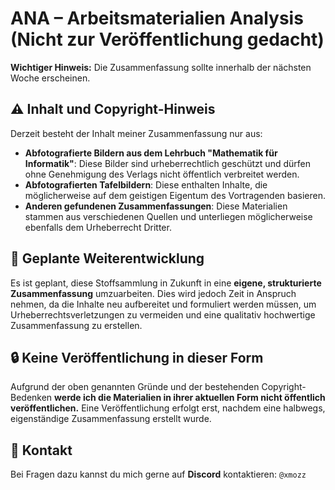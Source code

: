 # ANA – Arbeitsmaterialien Analysis (Nicht zur Veröffentlichung gedacht)

**Wichtiger Hinweis:** Die Zusammenfassung sollte innerhalb der nächsten Woche erscheinen.

## ⚠️ Inhalt und Copyright-Hinweis

Derzeit besteht der Inhalt meiner Zusammenfassung nur aus:

-   **Abfotografierte Bildern aus dem Lehrbuch "Mathematik für Informatik"**: Diese Bilder sind urheberrechtlich geschützt und dürfen ohne Genehmigung des Verlags nicht öffentlich verbreitet werden.
-   **Abfotografierten Tafelbildern**: Diese enthalten Inhalte, die möglicherweise auf dem geistigen Eigentum des Vortragenden basieren.
-   **Anderen gefundenen Zusammenfassungen**: Diese Materialien stammen aus verschiedenen Quellen und unterliegen möglicherweise ebenfalls dem Urheberrecht Dritter.

## 🚧 Geplante Weiterentwicklung

Es ist geplant, diese Stoffsammlung in Zukunft in eine **eigene, strukturierte Zusammenfassung** umzuarbeiten. Dies wird jedoch Zeit in Anspruch nehmen, da die Inhalte neu aufbereitet und formuliert werden müssen, um Urheberrechtsverletzungen zu vermeiden und eine qualitativ hochwertige Zusammenfassung zu erstellen.

## 🔒 Keine Veröffentlichung in dieser Form

Aufgrund der oben genannten Gründe und der bestehenden Copyright-Bedenken **werde ich die Materialien in ihrer aktuellen Form nicht öffentlich veröffentlichen.** Eine Veröffentlichung erfolgt erst, nachdem eine halbwegs, eigenständige Zusammenfassung erstellt wurde.

## 🙋 Kontakt

Bei Fragen dazu kannst du mich gerne auf **Discord** kontaktieren: `@xmozz`
